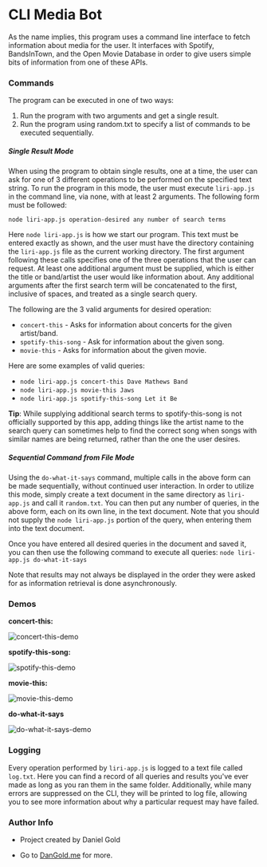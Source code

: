 # CLI Media Bot

As the name implies, this program uses a command line interface to fetch information about media for the user. It interfaces with Spotify, BandsInTown, and the Open Movie Database in order to give users simple bits of information from one of these APIs.

### Commands
The program can be executed in one of two ways:
1. Run the program with two arguments and get a single result.
2. Run the program using random.txt to specify a list of commands to be executed sequentially. 

##### Single Result Mode
When using the program to obtain single results, one at a time, the user can ask for one of 3 different operations to be performed on the specified text string. To run the program in this mode, the user must execute `liri-app.js` in the command line, via none, with at least 2 arguments. The following form must be followed:
```
node liri-app.js operation-desired any number of search terms
```
Here `node liri-app.js` is how we start our program. This text must be entered exactly as shown, and the user must have the directory containing the `liri-app.js` file as the current working directory. The first argument following these calls specifies one of the three operations that the user can request. At least one additional argument must be supplied, which is either the title or band/artist the user would like information about. Any additional arguments after the first search term will be concatenated to the first, inclusive of spaces, and treated as a single search query.

The following are the 3 valid arguments for desired operation:
* `concert-this` - Asks for information about concerts for the given artist/band.
* `spotify-this-song` - Ask for information about the given song.
* `movie-this` - Asks for information about the given movie.

Here are some examples of valid queries:
* `node liri-app.js concert-this Dave Mathews Band`
* `node liri-app.js movie-this Jaws`
* `node liri-app.js spotify-this-song Let it Be`

**Tip**: While supplying additional search terms to spotify-this-song is not officially supported by this app, adding things like the artist name to the search query can sometimes help to find the correct song when songs with similar names are being returned, rather than the one the user desires. 

##### Sequential Command from File Mode
Using the `do-what-it-says` command, multiple calls in the above form can be made sequentially, without continued user interaction. In order to utilize this mode, simply create a text document in the same directory as `liri-app.js` and call it `random.txt`. You can then put any number of queries, in the above form, each on its own line, in the text document. Note that you should not supply the `node liri-app.js` portion of the query, when entering them into the text document. 

Once you have entered all desired queries in the document and saved it, you can then use the following command to execute all queries:
```node liri-app.js do-what-it-says```

Note that results may not always be displayed in the order they were asked for as information retrieval is done asynchronously.

### Demos

**concert-this:**

![concert-this-demo](https://github.com/LandGod/cli-media-bot/blob/master/demos/concert-this-demo.gif?raw=true)

**spotify-this-song:**

![spotify-this-demo](https://github.com/LandGod/cli-media-bot/blob/master/demos/spotify-this-demo.gif?raw=true)

**movie-this:**

![movie-this-demo](https://github.com/LandGod/cli-media-bot/blob/master/demos/movie-this-demo.gif?raw=true)

**do-what-it-says**

![do-what-it-says-demo](https://github.com/LandGod/cli-media-bot/blob/master/demos/do-what-it-says-demo.gif?raw=true)

### Logging
Every operation performed by `liri-app.js` is logged to a text file called `log.txt`. Here you can find a record of all queries and results you've ever made as long as you ran them in the same folder. Additionally, while many errors are suppressed on the CLI, they will be printed to log file, allowing you to see more information about why a particular request may have failed. 

### Author Info
* Project created by Daniel Gold

* Go to [DanGold.me](https://dangold.me) for more.

  